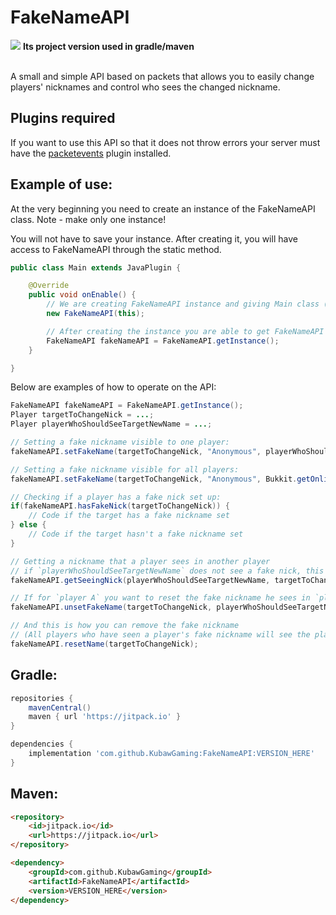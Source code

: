 # FakeNameAPI
<bold>[![](https://jitpack.io/v/KubawGaming/FakeNameAPI.svg)](https://jitpack.io/#KubawGaming/FakeNameAPI)</bold> <strong>Its project version used in gradle/maven</strong>

<br>
A small and simple API based on packets that allows you to easily change players' nicknames and control who sees the changed nickname.

## Plugins required

If you want to use this API so that it does not throw errors your server must have the <a href="https://www.spigotmc.org/resources/packetevents-api.80279/" target="_blank">packetevents</a> plugin installed.

## Example of use:

At the very beginning you need to create an instance of the FakeNameAPI class. Note - make only one instance!

You will not have to save your instance. After creating it, you will have access to FakeNameAPI through the static method.

```java
public class Main extends JavaPlugin {

    @Override
    public void onEnable() {
        // We are creating FakeNameAPI instance and giving Main class (that extends JavaPlugin) as argument
        new FakeNameAPI(this);

        // After creating the instance you are able to get FakeNameAPI using:
        FakeNameAPI fakeNameAPI = FakeNameAPI.getInstance();
    }

}
```

Below are examples of how to operate on the API:

```java
FakeNameAPI fakeNameAPI = FakeNameAPI.getInstance();
Player targetToChangeNick = ...;
Player playerWhoShouldSeeTargetNewName = ...;

// Setting a fake nickname visible to one player:
fakeNameAPI.setFakeName(targetToChangeNick, "Anonymous", playerWhoShouldSeeTargetNewName);

// Setting a fake nickname visible for all players:
fakeNameAPI.setFakeName(targetToChangeNick, "Anonymous", Bukkit.getOnlinePlayers());

// Checking if a player has a fake nick set up:
if(fakeNameAPI.hasFakeNick(targetToChangeNick)) {
    // Code if the target has a fake nickname set
} else {
    // Code if the target hasn't a fake nickname set
}

// Getting a nickname that a player sees in another player
// if `playerWhoShouldSeeTargetNewName` does not see a fake nick, this method will return the real nick targetToChangeNick
fakeNameAPI.getSeeingNick(playerWhoShouldSeeTargetNewName, targetToChangeNick);

// If for `player A` you want to reset the fake nickname he sees in `player B`, you can do it like this:
fakeNameAPI.unsetFakeName(targetToChangeNick, playerWhoShouldSeeTargetNewName);

// And this is how you can remove the fake nickname
// (All players who have seen a player's fake nickname will see the player's real nickname after using this)
fakeNameAPI.resetName(targetToChangeNick);
```

## Gradle:

```gradle
repositories {
    mavenCentral()
    maven { url 'https://jitpack.io' }
}

dependencies {
    implementation 'com.github.KubawGaming:FakeNameAPI:VERSION_HERE'
}
```

## Maven:

```html
<repository>
    <id>jitpack.io</id>
    <url>https://jitpack.io</url>
</repository>

<dependency>
    <groupId>com.github.KubawGaming</groupId>
    <artifactId>FakeNameAPI</artifactId>
    <version>VERSION_HERE</version>
</dependency>
```

